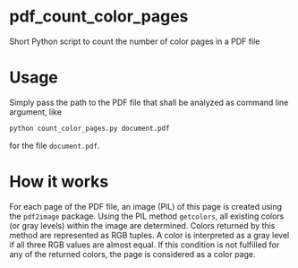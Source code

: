 # pdf_count_color_pages
Short Python script to count the number of color pages in a PDF file

# Usage
Simply pass the path to the PDF file that shall be analyzed as command line argument, like
```sh
python count_color_pages.py document.pdf
```
for the file `document.pdf`.

# How it works
For each page of the PDF file, an image (PIL) of this page is created using the `pdf2image` package.
Using the PIL method `getcolors`, all existing colors (or gray levels) within the image are determined.
Colors returned by this method are represented as RGB tuples.
A color is interpreted as a gray level if all three RGB values are almost equal. 
If this condition is not fulfilled for any of the returned colors, the page is considered as a color page.

